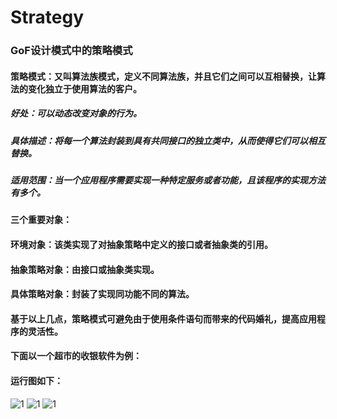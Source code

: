 # Strategy

### GoF设计模式中的策略模式

#### 策略模式：又叫算法族模式，定义不同算法族，并且它们之间可以互相替换，让算法的变化独立于使用算法的客户。

##### 好处：可以动态改变对象的行为。

##### 具体描述：将每一个算法封装到具有共同接口的独立类中，从而使得它们可以相互替换。

##### 适用范围：当一个应用程序需要实现一种特定服务或者功能，且该程序的实现方法有多个。

#### 三个重要对象：
#### 环境对象：该类实现了对抽象策略中定义的接口或者抽象类的引用。
#### 抽象策略对象：由接口或抽象类实现。
#### 具体策略对象：封装了实现同功能不同的算法。

#### 基于以上几点，策略模式可避免由于使用条件语句而带来的代码婚礼，提高应用程序的灵活性。

#### 下面以一个超市的收银软件为例：
#### 运行图如下：
 ![1](image//1.png)
  ![1](image//2.png)
   ![1](image//3.png)

